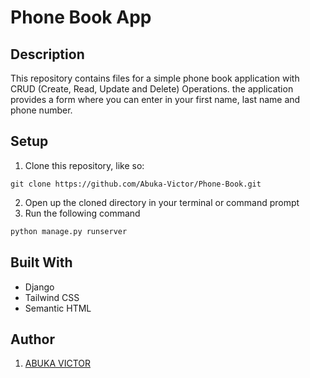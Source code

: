 # Phone Book App

## Description

This repository contains files for a simple phone book application with CRUD (Create, Read, Update and Delete) Operations. the application provides a form where you can enter in your first name, last name and phone number.

## Setup

1. Clone this repository, like so:

```
git clone https://github.com/Abuka-Victor/Phone-Book.git
```
2. Open up the cloned directory in your terminal or command prompt
3. Run the following command

```python
python manage.py runserver
```

## Built With

- Django
- Tailwind CSS
- Semantic HTML

## Author

1. [ABUKA VICTOR](https://github.com/Abuka-Victor)

